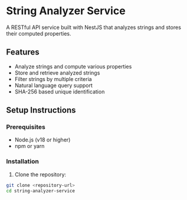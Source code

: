 # String Analyzer Service

A RESTful API service built with NestJS that analyzes strings and stores their computed properties.

## Features

- Analyze strings and compute various properties
- Store and retrieve analyzed strings
- Filter strings by multiple criteria
- Natural language query support
- SHA-256 based unique identification

## Setup Instructions

### Prerequisites

- Node.js (v18 or higher)
- npm or yarn

### Installation

1. Clone the repository:
```bash
git clone <repository-url>
cd string-analyzer-service